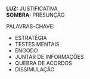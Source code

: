 **LUZ:** JUSTIFICATIVA  
**SOMBRA:** PRESUNÇÃO

PALAVRAS-CHAVE:
- ESTRATÉGIA
- TESTES MENTAIS
- ENGODO
- JUNTAR DE INFORMAÇÕES
- QUEBRA DE ACORDOS
- DISSIMULAÇÃO
